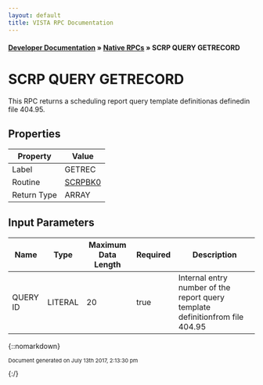 ```yaml
---
layout: default
title: VISTA RPC Documentation
---
```


#### [Developer Documentation](../index) &#187; [Native RPCs](TableOfContents) &#187; SCRP QUERY GETRECORD<br/>
# SCRP QUERY GETRECORD

This RPC returns a scheduling report query template definitionas definedin file 404.95.

## Properties

Property | Value
--- | ---
Label | GETREC
Routine | [SCRPBK0](http://code.osehra.org/dox/Routine_SCRPBK0_source.html)
Return Type | ARRAY


## Input Parameters

Name | Type | Maximum Data Length | Required | Description
--- | --- | --- | --- | ---
QUERY ID | LITERAL | 20 | true | Internal entry number of the report query template definitionfrom file 404.95



{::nomarkdown} <br/><p style="font-size: 11px">Document generated on July 13th 2017, 2:13:30 pm</p>{:/}